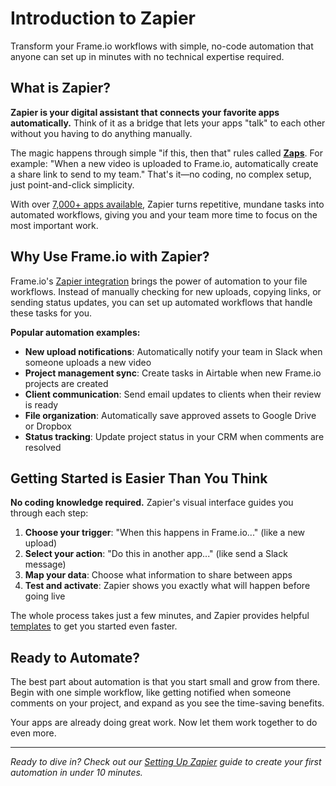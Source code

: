 # Introduction to Zapier

Transform your Frame.io workflows with simple, no-code automation that anyone can set up in minutes with no technical expertise required.

## What is Zapier?

**Zapier is your digital assistant that connects your favorite apps automatically.** Think of it as a bridge that lets your apps "talk" to each other without you having to do anything manually.

The magic happens through simple "if this, then that" rules called [**Zaps**](https://help.zapier.com/hc/en-us/articles/8496309697421-What-is-a-Zap). For example: "When a new video is uploaded to Frame.io, automatically create a share link to send to my team." That's it—no coding, no complex setup, just point-and-click simplicity.

With over [7,000+ apps available](https://zapier.com/apps), Zapier turns repetitive, mundane tasks into automated workflows, giving you and your team more time to focus on the most important work.

## Why Use Frame.io with Zapier?

Frame.io's [Zapier integration](https://zapier.com/apps/frameio-v4/integrations) brings the power of automation to your file workflows. Instead of manually checking for new uploads, copying links, or sending status updates, you can set up automated workflows that handle these tasks for you.

**Popular automation examples:**

- **New upload notifications**: Automatically notify your team in Slack when someone uploads a new video
- **Project management sync**: Create tasks in Airtable when new Frame.io projects are created
- **Client communication**: Send email updates to clients when their review is ready
- **File organization**: Automatically save approved assets to Google Drive or Dropbox
- **Status tracking**: Update project status in your CRM when comments are resolved

## Getting Started is Easier Than You Think

**No coding knowledge required.** Zapier's visual interface guides you through each step:

1. **Choose your trigger**: "When this happens in Frame.io..." (like a new upload)
2. **Select your action**: "Do this in another app..." (like send a Slack message)
3. **Map your data**: Choose what information to share between apps
4. **Test and activate**: Zapier shows you exactly what will happen before going live

The whole process takes just a few minutes, and Zapier provides helpful [templates](https://zapier.com/apps/frameio-v4/integrations#integrations) to get you started even faster.

## Ready to Automate?

The best part about automation is that you start small and grow from there. Begin with one simple workflow, like getting notified when someone comments on your project, and expand as you see the time-saving benefits.

Your apps are already doing great work. Now let them work together to do even more.

---

*Ready to dive in? Check out our [Setting Up Zapier](./Setting%20Up%20Zapier/) guide to create your first automation in under 10 minutes.*
